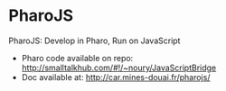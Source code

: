 # PharoJS
PharoJS: Develop in Pharo, Run on JavaScript

- Pharo code available on repo: http://smalltalkhub.com/#!/~noury/JavaScriptBridge
- Doc available at: http://car.mines-douai.fr/pharojs/
